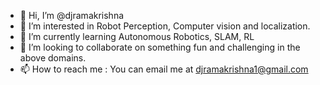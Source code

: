- 👋 Hi, I’m @djramakrishna
- 👀 I’m interested in Robot Perception, Computer vision and localization.
- 🌱 I’m currently learning Autonomous Robotics, SLAM, RL 
- 💞️ I’m looking to collaborate on something fun and challenging in the above domains.
- 📫 How to reach me : You can email me at djramakrishna1@gmail.com

<!---
djramakrishna/djramakrishna is a ✨ special ✨ repository because its `README.md` (this file) appears on your GitHub profile.
You can click the Preview link to take a look at your changes.
--->

